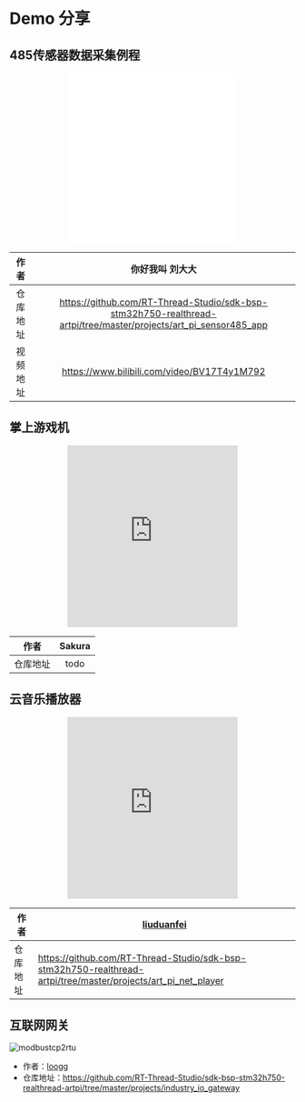 # Demo 分享

## 485传感器数据采集例程
<center><iframe src="//player.bilibili.com/player.html?aid=928061362&bvid=BV17T4y1M792&cid=265540564&page=1" scrolling="no"  height="300px"   border="0" frameborder="no" framespacing="0"  style="width:auto;min-width:auto" allowfullscreen="true"> </iframe></center>



|   作者   |                       你好我叫 刘大大                        |
| :------: | :----------------------------------------------------------: |
| 仓库地址 | https://github.com/RT-Thread-Studio/sdk-bsp-stm32h750-realthread-artpi/tree/master/projects/art_pi_sensor485_app |
| 视频地址 |         https://www.bilibili.com/video/BV17T4y1M792          |



## 掌上游戏机

<center><iframe src="https://player.bilibili.com/player.html?aid=970600404&bvid=BV1Sp4y1z7eB&cid=263208751&page=1" scrolling="no"  height="320px"   border="0" frameborder="no" framespacing="0"  style="width:auto;min-width:auto" allowfullscreen="true"> </iframe></center>



|   作者   | Sakura |
| :------: | :----: |
| 仓库地址 |  todo  |



## 云音乐播放器

<center><iframe src="https://player.bilibili.com/player.html?aid=203075053&bvid=BV1oa411F7wp&cid=263210345&page=1" scrolling="no"  height="320px"   border="0" frameborder="no" framespacing="0"  style="width:auto;min-width:auto" allowfullscreen="true"> </iframe></center>



| 作者     | [liuduanfei](https://github.com/liuduanfei)                  |
| -------- | ------------------------------------------------------------ |
| 仓库地址 | https://github.com/RT-Thread-Studio/sdk-bsp-stm32h750-realthread-artpi/tree/master/projects/art_pi_net_player |



## 互联网网关

![modbustcp2rtu](figures/modbustcp2rtu.gif)
- 作者：[loogg](https://github.com/loogg)
- 仓库地址：https://github.com/RT-Thread-Studio/sdk-bsp-stm32h750-realthread-artpi/tree/master/projects/industry_io_gateway
